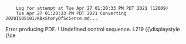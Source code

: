         Log for attempt at Tue Apr 27 01:20:33 PM PDT 2021 (12009)
        Tue Apr 27 01:20:33 PM PDT 2021 Converting 2020ISOS101/KBxStoryOfScience.md...
Error producing PDF.
! Undefined control sequence.
l.219   \({\displaystyle {\ce


